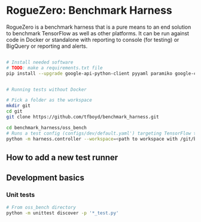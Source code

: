 # RogueZero: Benchmark Harness
RogueZero is a benchmark harness that is a pure means to an end solution to benchmark
TensorFlow as well as other platforms.  It can be run against code in Docker or standalone with
reporting to console (for testing) or BigQuery or reporting and alerts.


```bash

# Install needed software
# TODO: make a requirements.txt file
pip install --upgrade google-api-python-client pyyaml paramiko google-cloud google-cloud-bigquery


# Running tests without Docker

# Pick a folder as the workspace
mkdir git
cd git
git clone https://github.com/tfboyd/benchmark_harness.git 

cd benchmark_harness/oss_bench
# Runs a test config (configs/dev/default.yaml') targeting TensorFlow that will run on most GPUs.  
python -m harness.controller --workspace=<path to workspace with /git/benchmark_harness>


```

## How to add a new test runner


## Development basics

### Unit tests

```bash
# From oss_bench directory
python -m unittest discover -p '*_test.py'
```


